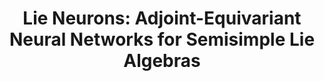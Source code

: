 ---
title: "Lie Neurons: Adjoint-Equivariant Neural Networks for Semisimple Lie Algebras"
authors: "Tzu-Yuan Lin, Minghan Zhu, and Maani Ghaffari"
venue: "International Conference on Machine Learning (ICML)"
year: "2024"
status: "conference"
arxiv: "https://arxiv.org/abs/2310.04521"
official_link: ""
doi: ""
volume: "N/A"
number: "N/A"
pages: ""
publisher: ""
month: ""
address: ""
type: "conference"
school: "N/A"
awards: ""
notes: ""
include_on_website: true
image: "/images/lie_neurons.png"
links_to_code: "https://github.com/UMich-CURLY/LieNeurons"
links_to_video: ""
links_to_website: ""
collection: publications
permalink: /publication/2024-lin-lie
---